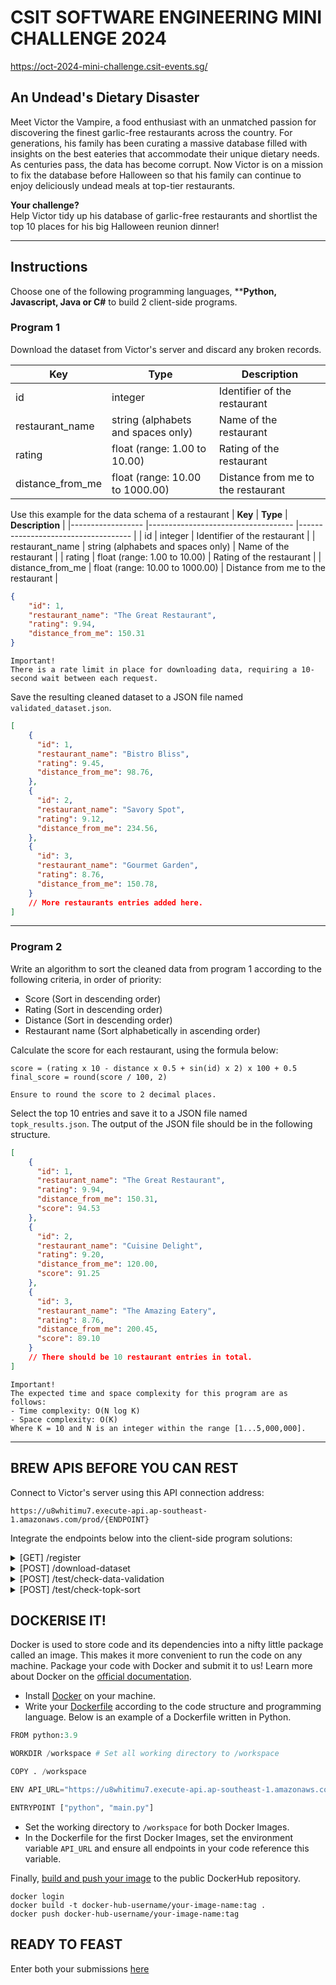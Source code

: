 # CSIT SOFTWARE ENGINEERING MINI CHALLENGE 2024
https://oct-2024-mini-challenge.csit-events.sg/

## An Undead's Dietary Disaster
Meet Victor the Vampire, a food enthusiast with an unmatched passion for discovering the finest garlic-free restaurants across the country. For generations, his family has been curating a massive database filled with insights on the best eateries that accommodate their unique dietary needs.
As centuries pass, the data has become corrupt. Now Victor is on a mission to fix the database before Halloween so that his family can continue to enjoy deliciously undead meals at top-tier restaurants.

**Your challenge?**   
Help Victor tidy up his database of garlic-free restaurants and shortlist the top 10 places for his big Halloween reunion dinner!

---

## Instructions
Choose one of the following programming languages, ****Python, Javascript, Java or C#** to build 2 client-side programs.

### Program 1
Download the dataset from Victor's server and discard any broken records.

| **Key**          	| **Type**                           	| **Description**                    	|
|------------------	|------------------------------------	|------------------------------------	|
| id               	| integer                            	| Identifier of the restaurant       	|
| restaurant_name  	| string (alphabets and spaces only) 	| Name of the restaurant             	|
| rating           	| float (range: 1.00 to 10.00)       	| Rating of the restaurant           	|
| distance_from_me 	| float (range: 10.00 to 1000.00)    	| Distance from me to the restaurant 	|

Use this example for the data schema of a restaurant
| **Key**          	| **Type**                           	| **Description**                    	|
|------------------	|------------------------------------	|------------------------------------	|
| id               	| integer                            	| Identifier of the restaurant       	|
| restaurant_name  	| string (alphabets and spaces only) 	| Name of the restaurant             	|
| rating           	| float (range: 1.00 to 10.00)       	| Rating of the restaurant           	|
| distance_from_me 	| float (range: 10.00 to 1000.00)    	| Distance from me to the restaurant 	|

```json
{
    "id": 1,
    "restaurant_name": "The Great Restaurant",
    "rating": 9.94,
    "distance_from_me": 150.31
}
```

```
Important!
There is a rate limit in place for downloading data, requiring a 10-second wait between each request.
```

Save the resulting cleaned dataset to a JSON file named `validated_dataset.json`.
```json
[
    {
      "id": 1,
      "restaurant_name": "Bistro Bliss",
      "rating": 9.45,
      "distance_from_me": 98.76,
    },
    {
      "id": 2,
      "restaurant_name": "Savory Spot",
      "rating": 9.12,
      "distance_from_me": 234.56,
    },
    {
      "id": 3,
      "restaurant_name": "Gourmet Garden",
      "rating": 8.76,
      "distance_from_me": 150.78,
    }
    // More restaurants entries added here.
]
```

---

### Program 2
Write an algorithm to sort the cleaned data from program 1 according to the following criteria, in order of priority:
- Score (Sort in descending order)
- Rating (Sort in descending order)
- Distance (Sort in descending order)
- Restaurant name (Sort alphabetically in ascending order)

Calculate the score for each restaurant, using the formula below:
```
score = (rating x 10 - distance x 0.5 + sin(id) x 2) x 100 + 0.5
final_score = round(score / 100, 2)
  
Ensure to round the score to 2 decimal places.
```

Select the top 10 entries and save it to a JSON file named `topk_results.json`.
The output of the JSON file should be in the following structure.
```json
[
    {
      "id": 1,
      "restaurant_name": "The Great Restaurant",
      "rating": 9.94,
      "distance_from_me": 150.31,
      "score": 94.53
    },
    {
      "id": 2,
      "restaurant_name": "Cuisine Delight",
      "rating": 9.20,
      "distance_from_me": 120.00,
      "score": 91.25
    },
    {
      "id": 3,
      "restaurant_name": "The Amazing Eatery",
      "rating": 8.76,
      "distance_from_me": 200.45,
      "score": 89.10
    }
    // There should be 10 restaurant entries in total.
]
```

```
Important!
The expected time and space complexity for this program are as follows:
- Time complexity: O(N log K)
- Space complexity: O(K)
Where K = 10 and N is an integer within the range [1...5,000,000].
```

--- 

## BREW APIS BEFORE YOU CAN REST
Connect to Victor's server using this API connection address:
```
https://u8whitimu7.execute-api.ap-southeast-1.amazonaws.com/prod/{ENDPOINT}
```
Integrate the endpoints below into the client-side program solutions:
<details>
<summary>[GET] /register</summary>
Returns authorization token.   
Responses
<table>
    <tr>
        <td><b>Status Code</b></td>
        <td><b>Description</b></td>
    </tr>
    <tr>
        <td>200</td>
        <td>Query successful. Returns authorization token.</td>
    </tr>
</table>
Response Format
<pre><code class="lang-json">data: {
      "authorizationToken": "<Authorization token>",
      "tokenExpiryAt: "<Authorization token expiry>"
}</code></pre>
</details>

<details>
<summary>[POST] /download-dataset</summary>
Returns a paginated dataset of restaurants.  
Payload
<table>
    <tr>
        <td><b>Field</b></td>
        <td><b>Type</b></td>
        <td><b>Description</b></td>
    </tr>
    <tr>
        <td>next_id</td>
        <td>String</td>
        <td>This ID is used for paginating through the dataset to facilitate downloading the full dataset. Initially, it should be sent as empty to start the first download. When the response returns an empty next_id, it indicates that there are no more records to retrieve, marking the end of the dataset.</td>
    </tr>
</table>

Headers
<table>
    <tr>
        <td><b>Field</b></td>
        <td><b>Type</b></td>
        <td><b>Description</b></td>
    </tr>
    <tr>
        <td>authorizationToken</td>
        <td>String</td>
        <td>The token used to authorize API access.</td>
    </tr>
    <tr>
        <td>Content-Type</td>
        <td>String</td>
        <td>Specifies the data format. Set this to "application/json"</td>
    </tr>
</table>

Responses
<table>
    <tr>
        <td><b>Status Code</b></td>
        <td><b>Description</b></td>
    </tr>
    <tr>
        <td>200</td>
        <td>Query successful. Authorization token is valid.</td>
    </tr>
    <tr>
        <td>401</td>
        <td>Unauthorized. Authorization token is missing in request headers request.</td>
    </tr>
    <tr>
        <td>404</td>
        <td>Not Found. Authorization token is invalid.</td>
    </tr>
    <tr>
        <td>429</td>
        <td>Rate limit exceeded.</td>
    </tr>
</table>

Response Format
<pre><code class="lang-json">data: {
    "dataset_url": "<Download URL to json file>",
    "next_id:" "<id for paginating to the next set of data>"
}</code></pre>
</details>

<details>
<summary>[POST] /test/check-data-validation</summary>
Validates cleaned input results.   

Payload
<table>
    <tr>
        <td><b>Field</b></td>
        <td><b>Type</b></td>
        <td><b>Description</b></td>
    </tr>
    <tr>
        <td>Data</td>
        <td>Array of JSON objects</td>
        <td>Submit the final results from Program 1 to validate against. Use this API to test your program before submitting.</td>
    </tr>
</table>

Payload format
<pre><code class="lang-json">"data": [
    {
        "id": 1,
        "restaurant_name": <Name of restaurant>,
        "rating": <Rating of restaurant>,
        "distance_from_me": <Distance away from restaurant>
    },
    {
        "id": 2,
        "restaurant_name": <Name of restaurant>,
        "rating": <Rating of restaurant>,
        "distance_from_me": <Distance away from restaurant>
    },
    ...
]</code></pre>

Responses
<table>
    <tr>
        <td><b>Status Code</b></td>
        <td><b>Description</b></td>
    </tr>
    <tr>
        <td>200</td>
        <td>Query successful. </td>
    </tr>
</table>
Response Format
<pre><code class="lang-json">{
    "message": "Success or Fail"
}</code></pre>
</details>

<details>
<summary>[POST] /test/check-topk-sort</summary>
Validates sorted input results.  

Payload
<table>
    <tr>
        <td><b>Field</b></td>
        <td><b>Type</b></td>
        <td><b>Description</b></td>
    </tr>
    <tr>
        <td>Data</td>
        <td>Array of JSON objects</td>
        <td>Submit the final results from Program 2 to validate against. Use this API to test your program before submitting.</td>
    </tr>
</table>

Payload format
<pre><code class="lang-json">"data": [
    {
        "id": 1,
        "restaurant_name": <Name of restaurant>,
        "rating": <Rating of restaurant>,
        "distance_from_me": <Distance away from restaurant>
    },
    {
        "id": 2,
        "restaurant_name": <Name of restaurant>,
        "rating": <Rating of restaurant>,
        "distance_from_me": <Distance away from restaurant>
    },
    ...
]</code></pre>

Responses
<table>
    <tr>
        <td><b>Status Code</b></td>
        <td><b>Description</b></td>
    </tr>
    <tr>
        <td>200</td>
        <td>Query successful. </td>
    </tr>
</table>
Response Format
<pre><code class="lang-json">{
    "message": "Success or Fail"
}</code></pre>
</details>

## DOCKERISE IT!
Docker is used to store code and its dependencies into a nifty little package called an image. This makes it more convenient to run the code on any machine.
Package your code with Docker and submit it to us! Learn more about Docker on the [official documentation](https://docs.docker.com/get-started/).
- Install [Docker](https://docs.docker.com/get-started/get-docker/) on your machine.
- Write your [Dockerfile](https://docs.docker.com/reference/dockerfile/) according to the code structure and programming language. Below is an example of a Dockerfile written in Python.
```python
FROM python:3.9

WORKDIR /workspace # Set all working directory to /workspace

COPY . /workspace

ENV API_URL="https://u8whitimu7.execute-api.ap-southeast-1.amazonaws.com/prod" # Set the base URL of the API; all endpoints will reference this URL

ENTRYPOINT ["python", "main.py"]
```

- Set the working directory to `/workspace` for both Docker Images.
- In the Dockerfile for the first Docker Images, set the environment variable `API_URL` and ensure all endpoints in your code reference this variable.

Finally, [build and push your image](https://docs.docker.com/get-started/introduction/build-and-push-first-image/) to the public DockerHub repository.
```
docker login 
docker build -t docker-hub-username/your-image-name:tag .
docker push docker-hub-username/your-image-name:tag
```

## READY TO FEAST
Enter both your submissions [here](https://oct-2024-mini-challenge.csit-events.sg/)

